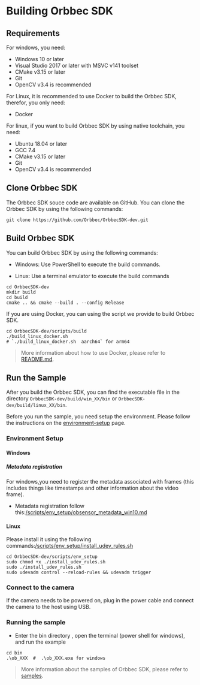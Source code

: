 # Building Orbbec SDK

## Requirements

For windows, you need:

- Windows 10 or later
- Visual Studio 2017 or later with MSVC v141 toolset
- CMake v3.15 or later
- Git
- OpenCV v3.4 is recommended

For Linux, it is recommended to use Docker to build the Orbbec SDK, therefor, you only need:

- Docker

For linux, if you want to build Orbbec SDK by using native toolchain, you need:

- Ubuntu 18.04 or later
- GCC 7.4
- CMake v3.15 or later
- Git
- OpenCV v3.4 is recommended

## Clone Orbbec SDK

The Orbbec SDK souce code are available on GitHub. You can clone the Orbbec SDK by using the following commands:

```shell
git clone https://github.com/Orbbec/OrbbecSDK-dev.git
```

## Build Orbbec SDK

You can build Orbbec SDK by using the following commands:

- Windows: Use PowerShell to execute the build commands.

- Linux: Use a terminal emulator to execute the build commands

```shell
cd OrbbecSDK-dev 
mkdir build 
cd build
cmake .. && cmake --build . --config Release
```

If you are using Docker, you can using the script we provide to build Orbbec SDK.

```shell
cd OrbbecSDK-dev/scripts/build
./build_linux_docker.sh
# `./build_linux_docker.sh  aarch64` for arm64
```

> More information about how to use Docker, please refer to [README.md](/scripts/docker/README.md).

## Run the Sample

After you build the Orbbec SDK, you can find the executable file in the directory `OrbbecSDK-dev/build/win_XX/bin` or `OrbbecSDK-dev/build/linux_XX/bin`.

Before you run the sample, you need setup the environment. Please follow the instructions on the [environment-setup](/docs/tutorial/Installation_and_Development_Guide.md#2environment-setup) page.

### Environment Setup

#### Windows

##### Metadata registration

For windows,you need to register the metadata associated with frames (this includes things like timestamps and other information about the video frame).

- Metadata registration follow this:[/scripts/env_setup/obsensor_metadata_win10.md](/scripts/env_setup/obsensor_metadata_win10.md)

#### Linux

 Please install it using the following commands:[/scripts/env_setup/install_udev_rules.sh](/scripts/env_setup/install_udev_rules.sh)

```shell
cd OrbbecSDK-dev/scripts/env_setup
sudo chmod +x ./install_udev_rules.sh
sudo ./install_udev_rules.sh
sudo udevadm control --reload-rules && udevadm trigger
```

### Connect to the camera

If the camera needs to be powered on, plug in the power cable and connect the camera to the host using USB.

### Running the sample

- Enter the bin directory , open the terminal (power shell for windows), and run the example

```shell
cd bin
.\ob_XXX  #  .\ob_XXX.exe for windows
```

> More information about the samples of Orbbec SDK, please refer to [samples](/examples/README.md).
